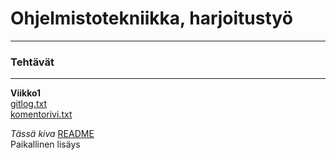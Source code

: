 # Ohjelmistotekniikka, harjoitustyö
----
### Tehtävät
----
**Viikko1** </br>
[gitlog.txt](https://github.com/EternalAzure/ot-harjoitustyo/blob/master/laskarit/viikko1/gitlog.txt) </br>
[komentorivi.txt](https://github.com/EternalAzure/ot-harjoitustyo/blob/master/laskarit/viikko1/komentorivi.txt)


_Tässä kiva_
[README](https://github.com/EternalAzure/RTS-Demo-1.0)
</br>
Paikallinen lisäys
